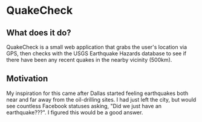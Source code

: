 # QuakeCheck

## What does it do?

QuakeCheck is a small web application that grabs the user's location via GPS, then checks with the USGS Earthquake Hazards database to see if there have been any recent quakes in the nearby vicinity (500km).

## Motivation

My inspiration for this came after Dallas started feeling earthquakes both near and far away from the oil-drilling sites. I had just left the city, but would see countless Facebook statuses asking, "Did we just have an earthquake???". I figured this would be a good answer.